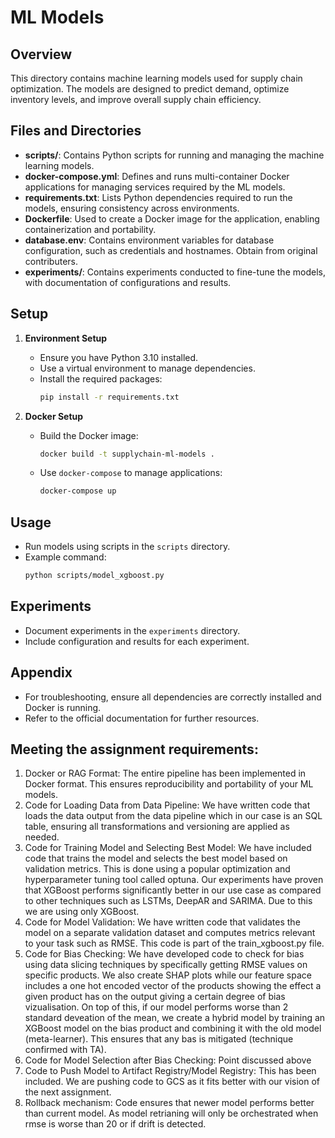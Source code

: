 # ML Models

## Overview

This directory contains machine learning models used for supply chain optimization. The models are designed to predict demand, optimize inventory levels, and improve overall supply chain efficiency.

## Files and Directories

- **scripts/**: Contains Python scripts for running and managing the machine learning models.
- **docker-compose.yml**: Defines and runs multi-container Docker applications for managing services required by the ML models.
- **requirements.txt**: Lists Python dependencies required to run the models, ensuring consistency across environments.
- **Dockerfile**: Used to create a Docker image for the application, enabling containerization and portability.
- **database.env**: Contains environment variables for database configuration, such as credentials and hostnames. Obtain from original contributers.
- **experiments/**: Contains experiments conducted to fine-tune the models, with documentation of configurations and results.

## Setup

1. **Environment Setup**

   - Ensure you have Python 3.10 installed.
   - Use a virtual environment to manage dependencies.
   - Install the required packages:
     ```bash
     pip install -r requirements.txt
     ```

2. **Docker Setup**
   - Build the Docker image:
     ```bash
     docker build -t supplychain-ml-models .
     ```
   - Use `docker-compose` to manage applications:
     ```bash
     docker-compose up
     ```

## Usage

- Run models using scripts in the `scripts` directory.
- Example command:
  ```bash
  python scripts/model_xgboost.py
  ```

## Experiments

- Document experiments in the `experiments` directory.
- Include configuration and results for each experiment.


## Appendix

- For troubleshooting, ensure all dependencies are correctly installed and Docker is running.
- Refer to the official documentation for further resources.

## Meeting the assignment requirements:
1. Docker or RAG Format: The entire pipeline has been implemented in Docker format. This ensures reproducibility and
portability of your ML models.
2. Code for Loading Data from Data Pipeline: We have written code that loads
the data output from the data pipeline which in our case is an SQL table, ensuring all transformations and
versioning are applied as needed.
3. Code for Training Model and Selecting Best Model: We have included code that trains the model and selects the best model based on validation metrics. This is done using a popular optimization and hyperparameter tuning tool called optuna. Our experiments have proven that XGBoost performs significantly better in our use case as compared to other techniques such as LSTMs, DeepAR and SARIMA. Due to this we are using only XGBoost.
4. Code for Model Validation: We have written code that validates the model on a
separate validation dataset and computes metrics relevant to your task such as RMSE. This code is part of the train_xgboost.py file.
5. Code for Bias Checking: We have developed code to check for bias using data slicing techniques by specifically getting RMSE values on specific products. We also create SHAP plots while our feature space includes a one hot encoded vector of the products showing the effect a given product has on the output giving a certain degree of bias vizualisation. On top of this, if our model performs worse than 2 standard deveation of the mean, we create a hybrid model by training an XGBoost model on the bias product and combining it with the old model (meta-learner). This ensures that any bas is mitigated (technique confirmed with TA).
6. Code for Model Selection after Bias Checking: Point discussed above
7. Code to Push Model to Artifact Registry/Model Registry: This has been included. We are pushing code to GCS as it fits better with our vision of the next assignment.
8. Rollback mechanism: Code ensures that newer model performs better than current model. As model retrianing will only be orchestrated when rmse is worse than 20 or if drift is detected.